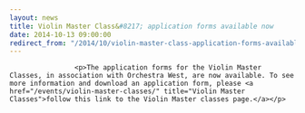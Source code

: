 ```yaml
---
layout: news
title: Violin Master Class&#8217; application forms available now
date: 2014-10-13 09:00:00
redirect_from: "/2014/10/violin-master-class-application-forms-available-now/"
---
```

<section>

                    
                    <p>The application forms for the Violin Master Classes, in association with Orchestra West, are now available. To see more information and download an application form, please <a href="/events/violin-master-classes/" title="Violin Master Classes">follow this link to the Violin Master classes page.</a></p>

                
</section>
